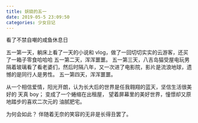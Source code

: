 ```yaml
---
title: 妖娆的五一
date: 2019-05-5 23:09:50
categories: 少女日记
---
```


看了不禁自嘲的咸鱼休息日

<!--more-->

五一第一天，躺床上看了一天的小说和 vlog，做了一回切切实实的云游客，还买了一箱子零食哈哈哈
五一第二天，浑浑噩噩。
五一第三天，八吉岛猫受屋电玩男隔着玻璃看了看老婆们，然后时隔八年，又一次进了电影院，影片是流浪地球，遗憾的是同行人是男性。
五一第四天，浑浑噩噩。

从一个相信爱情，阳光开朗，认为长大后的世界是任我翱翔的蓝天，坚信生活很美好的 天真 boy；
变成了一个蜷缩在出租屋， 望着屏幕里的美好世界，憧憬却又原地踏步的喜欢二次元的 油腻肥宅。

为何会如此？ 伴随着无奈的笑容的无非是长得丑罢了。
